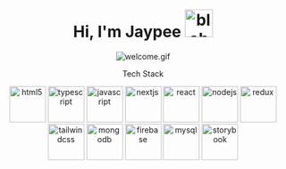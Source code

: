 
<h1 align="center">Hi, I'm Jaypee <img src="https://cdn3.emoji.gg/emojis/7005-blobmusic2.gif" alt="blobmusic2" height="50"/></h1> 
<div align="center">
  <img src="https://c.tenor.com/2tpYSeH4-vMAAAAC/tenor.gif" alt="welcome.gif"/>
</div>

<p align="center">Tech Stack</p>
<div align="center">
  <a href="https://developer.mozilla.org/en-US/docs/Web/HTML" target="_blank" rel="noopener noreferrer"><img src="https://cdn.jsdelivr.net/gh/devicons/devicon@latest/icons/html5/html5-original.svg" alt="html5" height="65"/></a>
  <img src="https://devicons.railway.app/i/typescript.svg" alt="typescript" height="65"/>
  <img src="https://devicons.railway.app/i/javascript.svg" alt="javascript" height="65"/>
  <img src="https://devicons.railway.app/i/nextjs-light.svg" alt="nextjs" height="65"/>
  <img src="https://devicons.railway.app/i/react.svg" alt="react" height="65"/>
  <img src="https://devicons.railway.app/i/nodejs.svg" alt="nodejs" height="65" />
  <img src="https://devicons.railway.app/i/redux.svg" alt="redux" height="65"/>
  <img src="https://cdn.jsdelivr.net/gh/devicons/devicon@latest/icons/tailwindcss/tailwindcss-original.svg" alt="tailwindcss" height="65" />
  <img src="https://devicons.railway.app/i/mongodb.svg" alt="mongodb" height="65"/>
  <img src="https://devicons.railway.app/i/firebase.svg" alt="firebase" height="65"/>
  <img src="https://cdn.jsdelivr.net/gh/devicons/devicon@latest/icons/mysql/mysql-original.svg" alt="mysql" height="65" />      
  <img src="https://cdn.jsdelivr.net/gh/devicons/devicon@latest/icons/storybook/storybook-original.svg" alt="storybook" height="65"/>       
</div >

<!--
**jplacorte/jplacorte** is a ✨ _special_ ✨ repository because its `README.md` (this file) appears on your GitHub profile.

Here are some ideas to get you started:

- 🔭 I’m currently working on ...
- 🌱 I’m currently learning ...
- 👯 I’m looking to collaborate on ...
- 🤔 I’m looking for help with ...
- 💬 Ask me about ...
- 📫 How to reach me: ...
- 😄 Pronouns: ...
- ⚡ Fun fact: ...
-->
